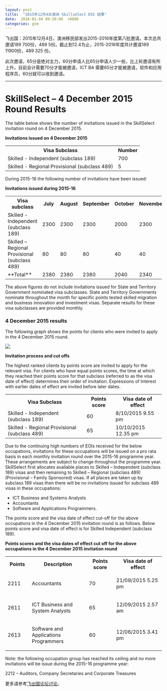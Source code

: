 ```yaml
---
layout: post
title:  "2015年12月4日澳洲 Skillselect EOI 结果"
date:  2016-01-04 09:30:00  +0800
categories: gsm
---
```


飞出国：2015年12月4日，澳洲移民部发出2015-2016年度第八批邀请。本次总共邀请189  700份，489 5份。截止到12.4为止，2015-2016年度共计邀请189 11900份，489 325 份。

此次邀请，65分是绝对主力，60分申请人比65分申请人少一些，比上轮邀请有所上升。目前会计需要70分才能被邀请，ICT BA 需要65分才能被邀请，软件和应用程序员，60分就可以收到邀请。


------------

# SkillSelect – 4 December 2015 Round Results

The table below shows the number of invitations issued in the SkillSelect invitation round on 4 December 2015.

**Invitations issued on 4 December 2015**  

<table class="table-100">

<tbody>

<tr>

<th>Visa Subclass</th>

<th>Number</th>

</tr>

<tr>

<td>Skilled - Independent (subclass 189)</td>

<td class="text-align-right">700</td>

</tr>

<tr>

<td>Skilled - Regional Provisional (subclass 489)</td>

<td class="text-align-right">5</td>

</tr>

</tbody>

</table>

During 2015-16 the following number of invitations have been issued:

**Invitations issued during 2015-16**

<table class="table-100">

<tbody>

<tr>

<th>Visa subclass</th>

<th>July</th>
<th>August</th>
<th>September</th>
<th>October</th>
<th>November</th>
<th>December</th>
<th>Total</th>

</tr>

<tr>

<td>Skilled - Independent (subclass 189)</td>

<td class="text-align-right">2300</td>
<td class="text-align-right">2300</td>
<td class="text-align-right">2300</td>
<td class="text-align-right">2000</td>
<td class="text-align-right">2300</td>
<td class="text-align-right">700</td>
<td class="text-align-right">11900</td>
</tr>

<tr>

<td>Skilled – Regional Provisional (subclass 489)</td>

<td class="text-align-right">80</td>
<td class="text-align-right">80</td>
<td class="text-align-right">80</td>
<td class="text-align-right">40</td>
<td class="text-align-right">40</td>
<td class="text-align-right">5</td>
<td class="text-align-right">325</td>
</tr>

<tr>

<td>**Total**</td>

<td class="text-align-right">2380 </td>
<td class="text-align-right">2380</td>
<td class="text-align-right">2380</td>
<td class="text-align-right">2040</td>
<td class="text-align-right">2340</td>
<td class="text-align-right">705</td>
<td class="text-align-right">12225</td>
</tr>

</tbody>

</table>

The above figures do not include invitations issued for State and Territory Government nominated visa subclasses. State and Territory Governments nominate throughout the month for specific points tested skilled migration and business innovation and investment visas. Separate results for these visa subclasses are provided monthly.

### 4 December 2015 results

The following graph shows the points for clients who were invited to apply in the 4 December 2015 round.

![](http://www.border.gov.au/WorkinginAustralia/PublishingImages/4-dec-2015.jpg)

**Invitation process and cut offs**

The highest ranked clients by points score are invited to apply for the relevant visa. For clients who have equal points scores, the time at which they reached their points score for that subclass (referred to as the visa date of effect) determines their order of invitation. Expressions of Interest with earlier dates of effect are invited before later dates.

<table class="table-100">

<tbody>

<tr>

<th>Visa Subclass</th>

<th>​Points score</th>

<th>Visa date of effect</th>

</tr>

<tr>

<td>Skilled - Independent (subclass 189)</td>

<td>60</td>

<td>8/10/2015 9.55 pm</td>

</tr>

<tr>

<td>Skilled - Regional Provisional (subclass 489)</td>

<td>65</td>

<td>10/10/2015 12.35 pm</td>

</tr>

</tbody>

</table>

Due to the continuing high numbers of EOIs received for the below occupations, invitations for these occupations will be issued on a pro rata basis in each monthly invitation round over the 2015-16 programme year. These arrangements are subject to change throughout the programme year.  SkillSelect first allocates available places to Skilled – Independent (subclass 189) visas and then remaining to Skilled – Regional (subclass 489) (Provisional – Family Sponsored) visas. If all places are taken up by subclass 189 visas then there will be no invitations issued for subclass 489 visas in these occupations:

*   ICT Business and Systems Analysts
*   Accountants
*   Software and Applications Programmers.

The points score and the visa date of effect cut-off for the above occupations in the 4 December 2015 invitation round is as follows.  Below points score and visa date of effect is for Skilled Independent (subclass 189).

**Points scores and the visa dates of effect cut off for the above occupations in the 4 December 2015 invitation roun​d**

<table class="table-100">

<tbody>

<tr>

<th>Points</th>

<th>Description</th>

<th>Points score</th>

<th>Visa date of effect</th>

</tr>

<tr>

<td width="78">

2211

</td>

<td width="253">

Accountants

</td>

<td width="101">

70 

</td>

<td width="195">

21/09/2015 5.25 pm

</td>

</tr>

<tr>

<td width="78">

2611

</td>

<td width="253">

ICT Business and System Analysts

</td>

<td width="101">

65 

</td>

<td width="195">

12/09/2015 2.57 am

</td>

</tr>

<tr>

<td width="78">

2613

</td>

<td width="253">

Software and Applications Programmers

</td>

<td width="101">

60

</td>

<td width="195">

12/06/2015 3.41 pm

</td>

</tr>

</tbody>

</table>

Note: ​the following occupation group has reached its ceiling and no more invitations will be issue during the 2015-16 programme year:

2212 – Auditors, Company Secretaries and Corporate Treasures

更多请参考<a href="http://bbs.fcgvisa.com/t/eoi/6335" target="_blank">飞出国论坛讨论</a>。